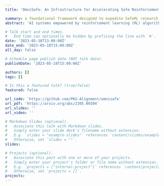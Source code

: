 ```yaml
---
title: 'OmniSafe: An Infrastructure for Accelerating Safe Reinforcement Learning Research'

summary: a foundational framework designed to expedite SafeRL research endeavors
abstract: 'AI systems empowered by reinforcement learning (RL) algorithms harbor the immense potential to catalyze societal advancement, yet their deployment is often impeded by significant safety concerns. Particularly in safety-critical applications, researchers have raised concerns about unintended harms or unsafe behaviors of unaligned RL agents. The philosophy of safe reinforcement learning (SafeRL) is to align RL agents with harmless intentions and safe behavioral patterns. In SafeRL, agents learn to develop optimal policies by receiving feedback from the environment, while also fulfilling the requirement of minimizing the risk of unintended harm or unsafe behavior. However, due to the intricate nature of SafeRL algorithm implementation, combining methodologies across various domains presents a formidable challenge. This had led to an absence of a cohesive and efficacious learning framework within the contemporary SafeRL research milieu. In this work, we introduce a foundational framework designed to expedite SafeRL research endeavors. Our comprehensive framework encompasses an array of algorithms spanning different RL domains and places heavy emphasis on safety elements. Our efforts are to make the SafeRL-related research process more streamlined and efficient, therefore facilitating further research in AI safety. Our project is released at: https://github.com/PKU-Alignment/omnisafe.'

# Talk start and end times.
#   End time can optionally be hidden by prefixing the line with `#`.
date: '2023-05-18T13:00:00Z'
date_end: '2023-05-18T15:00:00Z'
all_day: false

# Schedule page publish date (NOT talk date).
publishDate: '2023-05-18T15:00:00Z'

authors: []
tags: []

# Is this a featured talk? (true/false)
featured: false

url_code: 'https://github.com/PKU-Alignment/omnisafe'
url_pdf: 'https://arxiv.org/abs/2305.09304'
url_slides: ''
url_video: ''

# Markdown Slides (optional).
#   Associate this talk with Markdown slides.
#   Simply enter your slide deck's filename without extension.
#   E.g. `slides = "example-slides"` references `content/slides/example-slides.md`.
#   Otherwise, set `slides = ""`.
slides:

# Projects (optional).
#   Associate this post with one or more of your projects.
#   Simply enter your project's folder or file name without extension.
#   E.g. `projects = ["internal-project"]` references `content/project/deep-learning/index.md`.
#   Otherwise, set `projects = []`.
projects:
---
```

